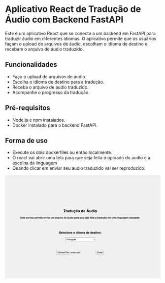 # Aplicativo React de Tradução de Áudio com Backend FastAPI

Este é um aplicativo React que se conecta a um backend em FastAPI para traduzir áudio em diferentes idiomas. O aplicativo permite que os usuários façam o upload de arquivos de áudio, escolham o idioma de destino e recebam o arquivo de áudio traduzido.

## Funcionalidades

- Faça o upload de arquivos de áudio.
- Escolha o idioma de destino para a tradução.
- Receba o arquivo de áudio traduzido.
- Acompanhe o progresso da tradução.

## Pré-requisitos

- Node.js e npm instalados.
- Docker instalado para o backend FastAPI.

## Forma de uso

- Execute os dois dockerfiles ou então localmente.
- O react vai abrir uma tela para que seja feita o uploado do audio e a escolha da linguagem
- Quando clicar em enviar seu audio traduzido vai ser reproduzido.
  
![Tela WEB](react.png)

